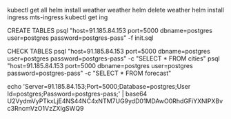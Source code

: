 kubectl get all
helm install weather weather
helm delete weather 
helm install ingress mts-ingress
kubectl get ing

CREATE TABLES
psql "host=91.185.84.153 port=5000 dbname=postgres user=postgres password=postgres-pass" -f init.sql

CHECK TABLES
psql "host=91.185.84.153 port=5000 dbname=postgres user=postgres password=postgres-pass" -c "SELECT * FROM cities"
psql "host=91.185.84.153 port=5000 dbname=postgres user=postgres password=postgres-pass" -c "SELECT * FROM forecast"

echo 'Server=91.185.84.153;Port=5000;Database=postgres;User Id=postgres;Password=postgres-pass;' | base64
U2VydmVyPTkxLjE4NS44NC4xNTM7UG9ydD01MDAwO0RhdGFiYXNlPXBvc3RncmVzO1VzZXIgSWQ9

